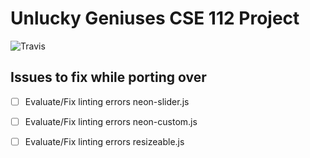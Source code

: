 # Unlucky Geniuses CSE 112 Project
![Travis](https://travis-ci.com/jsdavis/cse112.svg?token=qgnS2unutUsTxyPsJruY&branch=master)

## Issues to fix while porting over
- [ ] Evaluate/Fix linting errors neon-slider.js
- [ ] Evaluate/Fix linting errors neon-custom.js
- [ ] Evaluate/Fix linting errors resizeable.js

